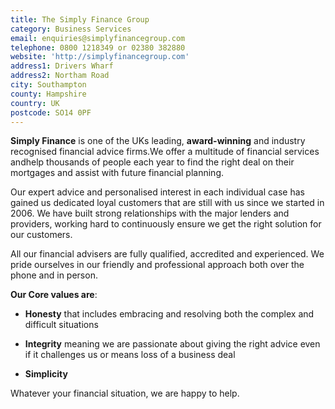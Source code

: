 ```yaml
---
title: The Simply Finance Group
category: Business Services
email: enquiries@simplyfinancegroup.com
telephone: 0800 1218349 or 02380 382880
website: 'http://simplyfinancegroup.com'
address1: Drivers Wharf
address2: Northam Road
city: Southampton
county: Hampshire
country: UK
postcode: SO14 0PF
---
```

**Simply Finance** is one of the UKs leading, **award-winning** and industry recognised financial advice firms.We offer a multitude of financial services andhelp thousands of people each year to find the right deal on their mortgages and assist with future financial planning.

Our expert advice and personalised interest in each individual case has gained us dedicated loyal customers that are still with us since we started in 2006. We have built strong relationships with the major lenders and providers, working hard to continuously ensure we get the right solution for our customers.

All our financial advisers are fully qualified, accredited and experienced. We pride ourselves in our friendly and professional approach both over the phone and in person.

**Our Core values are**:

- **Honesty** that includes embracing and resolving both the complex and difficult situations

- **Integrity** meaning we are passionate about giving the right advice even if it challenges us or means loss of a business deal

- **Simplicity**

Whatever your financial situation, we are happy to help.
